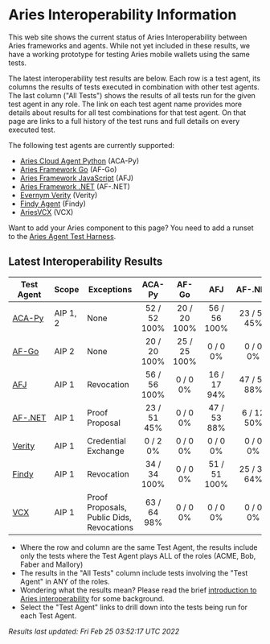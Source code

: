 # Aries Interoperability Information


This web site shows the current status of Aries Interoperability between Aries frameworks and agents. While
not yet included in these results, we have a working prototype for testing Aries mobile wallets using the
same tests.

The latest interoperability test results are below. Each row is a test agent, its columns
the results of tests executed in combination with other test agents.
The last column ("All Tests") shows the results of all tests run for the given test agent in any role. The link on each test
agent name provides more details about results for all test combinations for that test agent. On
that page are links to a full history of the test runs and full details on every executed test. 

The following test agents are currently supported:

- [Aries Cloud Agent Python](https://github.com/hyperledger/aries-cloudagent-python) (ACA-Py)
- [Aries Framework Go](https://github.com/hyperledger/aries-framework-go) (AF-Go)
- [Aries Framework JavaScript](https://github.com/hyperledger/aries-framework-javascript) (AFJ)
- [Aries Framework .NET](https://github.com/hyperledger/aries-framework-dotnet) (AF-.NET)
- [Evernym Verity](https://github.com/evernym/verity) (Verity)
- [Findy Agent](https://github.com/findy-network/findy-agent) (Findy)
- [AriesVCX](https://github.com/hyperledger/aries-vcx) (VCX)

Want to add your Aries component to this page? You need to add a runset to the
[Aries Agent Test Harness](https://github.com/hyperledger/aries-agent-test-harness).

## Latest Interoperability Results

| Test Agent | Scope | Exceptions | ACA-Py | AF-Go | AFJ | AF-.NET | Verity | Findy | VCX | **All Tests** |
| ----- | ----- | ----- | :----: | :----: | :----: | :----: | :----: | :----: | :----: | :----: |
| [ACA-Py](acapy.md)| AIP 1, 2 | None | 52 / 52<br>100% | 20 / 20<br>100% | 56 / 56<br>100% | 23 / 51<br>45% | 0 / 2<br>0% | 34 / 34<br>100% | 63 / 64<br>98% | **236 / 267<br>88%** |
| [AF-Go](afgo.md)| AIP 2 | None | 20 / 20<br>100% | 25 / 25<br>100% | 0 / 0<br>0% | 0 / 0<br>0% | 0 / 0<br>0% | 0 / 0<br>0% | 0 / 0<br>0% | **45 / 45<br>100%** |
| [AFJ](javascript.md)| AIP 1 | Revocation | 56 / 56<br>100% | 0 / 0<br>0% | 16 / 17<br>94% | 47 / 53<br>88% | 0 / 0<br>0% | 51 / 51<br>100% | 0 / 0<br>0% | **141 / 148<br>95%** |
| [AF-.NET](dotnet.md)| AIP 1 | Proof Proposal | 23 / 51<br>45% | 0 / 0<br>0% | 47 / 53<br>88% | 6 / 12<br>50% | 0 / 0<br>0% | 25 / 39<br>64% | 0 / 0<br>0% | **72 / 126<br>57%** |
| [Verity](verity.md)| AIP 1 | Credential Exchange | 0 / 2<br>0% | 0 / 0<br>0% | 0 / 0<br>0% | 0 / 0<br>0% | 0 / 0<br>0% | 0 / 0<br>0% | 0 / 0<br>0% | **0 / 2<br>0%** |
| [Findy](findy.md)| AIP 1 | Revocation | 34 / 34<br>100% | 0 / 0<br>0% | 51 / 51<br>100% | 25 / 39<br>64% | 0 / 0<br>0% | 17 / 17<br>100% | 0 / 0<br>0% | **110 / 124<br>88%** |
| [VCX](aries-vcx.md)| AIP 1 | Proof Proposals, Public Dids, Revocations | 63 / 64<br>98% | 0 / 0<br>0% | 0 / 0<br>0% | 0 / 0<br>0% | 0 / 0<br>0% | 0 / 0<br>0% | 33 / 34<br>97% | **96 / 98<br>97%** |

- Where the row and column are the same Test Agent, the results include only the tests where the Test Agent plays ALL of the roles (ACME, Bob, Faber and Mallory)
- The results in the "All Tests" column include tests involving the "Test Agent" in ANY of the roles.
- Wondering what the results mean? Please read the brief [introduction to Aries interoperability](aries-interop-intro.md) for some background.
- Select the "Test Agent" links to drill down into the tests being run for each Test Agent.


*Results last updated: Fri Feb 25 03:52:17 UTC 2022*

